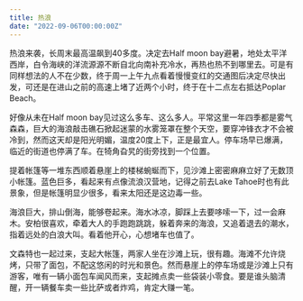 ```yaml
---
title: 热浪
date: "2022-09-06T00:00:00Z"
---
```


热浪来袭，长周末最高温飙到40多度。决定去Half moon bay避暑，地处太平洋西岸，白令海峡的洋流源源不断自北向南补充冷水，再热也热不到哪里去。可是有同样想法的人不在少数，终于周一上午九点看着慢慢变红的交通图后决定尽快出发，可还是在进山之前的高速上堵了近两个小时，终于在十二点左右抵达Poplar Beach。

好像从未在Half moon bay见过这么多车、这么多人。平常这里一年四季都是雾气森森，巨大的海浪敲击礁石掀起迷蒙的水雾笼罩在整个天空，要穿冲锋衣才不会被冷到，然而这天却是阳光明媚，温度20度上下，正是最宜人。停车场早已爆满，临近的街道也停满了车。在犄角旮旯的街旁找到一个位置。

提着帐篷等一堆东西顺着悬崖上的楼梯蜿蜒而下，见沙滩上密密麻麻立好了无数顶小帐篷。蓝色巨多，看起来有点像流浪汉营地，记得之前去Lake Tahoe时也有此景象，但是帐篷明显少很多，看来太阳还是这边毒一些。

海浪巨大，排山倒海，能够卷起来。海水冰凉，脚踩上去要哆嗦一下，过一会麻木。安柏很喜欢，牵着大人的手跑跑跳跳，躲着奔来的海浪，又追着退去的潮水，指着远处的白浪大叫。看着他开心，心想堵车也值了。

文森特也一起过来，支起大帐篷，两家人坐在沙滩上玩，很有趣。海滩不允许烧烤，只带了面包，不配这悠闲的时光和景色。然而悬崖上的停车场或是沙滩上只有游客，唯有一辆小面包车闻风而来，支起摊点卖一些袋装小零食。要是谁头脑清醒，开一辆餐车卖一些比萨或者炸鸡，肯定大赚一笔。